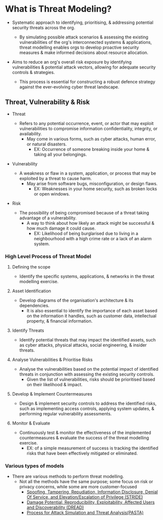 # What is Threat Modeling?

* Systematic approach to identifying, prioritising, & addressing potential security threats across the org.
  * By simulating possible attack scenarios & assessing the existing vulnerabilities of the org's interconnected systems & applications, threat modelling enables orgs to develop proactive security measures & make informed decisions about resource allocation.

* Aims to reduce an org's overall risk exposure by identifying vulnerabilities & potential attack vectors, allowing for adequate security controls & strategies.
  * This process is essential for constructing a robust defence strategy against the ever-evolving cyber threat landscape.

## Threat, Vulnerability & Risk

* Threat
  * Refers to any potential occurrence, event, or actor that may exploit vulnerabilities to compromise information confidentiality, integrity, or availability.
    * May come in various forms, such as cyber attacks, human error, or natural disasters.
      * EX: Occurrence of someone breaking inside your home & taking all your belongings.

* Vulnerability
  * A weakness or flaw in a system, application, or process that may be exploited by a threat to cause harm.
    * May arise from software bugs, misconfiguration, or design flaws.
      * EX: Weaknesses in your home security, such as broken locks or open windows.

* Risk
  * The possibility of being compromised because of a threat taking advantage of a vulnerability.
    * A way to think about how likely an attack might be successful & how much damage it could cause.
      * EX: Likelihood of being burglarised due to living in a neighbourhood with a high crime rate or a lack of an alarm system.

### High Level Process of Threat Model

1. Defining the scope
   * Identify the specific systems, applications, & networks in the threat modelling exercise.

2. Asset Identification
   * Develop diagrams of the organisation's architecture & its dependencies.
     * It is also essential to identify the importance of each asset based on the information it handles, such as customer data, intellectual property, & financial information.

3. Identify Threats
   * Identify potential threats that may impact the identified assets, such as cyber attacks, physical attacks, social engineering, & insider threats.

4. Analyse Vulnerabilities & Prioritise Risks
   * Analyse the vulnerabilities based on the potential impact of identified threats in conjunction with assessing the existing security controls.
     * Given the list of vulnerabilities, risks should be prioritised based on their likelihood & impact.

5. Develop & Implement Countermeasures
   * Design & implement security controls to address the identified risks, such as implementing access controls, applying system updates, & performing regular vulnerability assessments.

6. Monitor & Evaluate
   * Continuously test & monitor the effectiveness of the implemented countermeasures & evaluate the success of the threat modelling exercise.
     * EX: of a simple measurement of success is tracking the identified risks that have been effectively mitigated or eliminated.

### Various types of models

* There are various methods to perform threat modelling.
  * Not all the methods have the same purpose; some focus on risk or privacy concerns, while some are more customer-focused
    * [Spoofing, Tampering, Repudiation, Information Disclosure, Denial Of Service, and Elevation/Escalation of Privilege (STRIDE)](/Infosec/Frameworks/STRIDE.md)
    * [Damage Potential, Reproducibility, Exploitability, Affected Users and Discoverability (DREAD)](/Infosec/Frameworks/DREAD.md)
    * [Process for Attack Simulation and Threat Analysis(PASTA)](/Infosec/Frameworks/PASTA.md)
